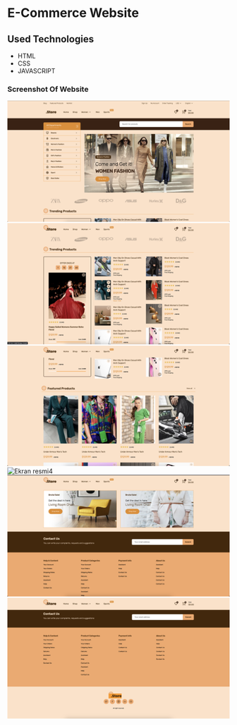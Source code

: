 # E-Commerce Website 
## Used Technologies 
* HTML 
* CSS 
* JAVASCRIPT 
### Screenshot Of Website 
![Ekran resmi1](/Commerce1.png)
![Ekran resmi2](/Commerce2.png)
![Ekran resmi3](/Commerce3.png)
![Ekran resmi4](/Commerce4.png)
![Ekran resmi5](/Commerce5.png)
![Ekran resmi6](/Commerce6.png)